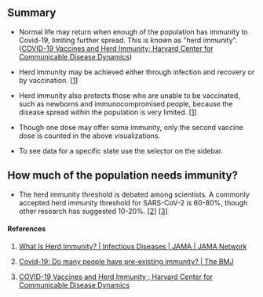 ## Summary

- Normal life may return when enough of the population has immunity to Covid-19, limiting further spread. This is known as "herd immunity". ([COVID-19 Vaccines and Herd Immunity; Harvard Center for Communicable Disease Dynamics](https://ccdd.hsph.harvard.edu/2020/12/17/covid-19-vaccines-and-herd-immunity/))

- Herd immunity may be achieved either through infection and recovery or by vaccination. [[1](https://jamanetwork.com/journals/jama/fullarticle/2772168)]

- Herd immunity also protects those who are unable to be vaccinated, such as newborns and immunocompromised people, because the disease spread within the population is very limited. [[1](https://jamanetwork.com/journals/jama/fullarticle/2772168)]

- Though one dose may offer some immunity, only the second vaccine dose is counted in the above visualizations.

- To see data for a specific state use the selector on the sidebar.

## How much of the population needs immunity?

- The herd immunity threshold is debated among scientists. A commonly accepted herd immunity threshold for SARS-CoV-2 is 60-80%, though other research has suggested 10-20%. [[2](https://www.bmj.com/content/370/bmj.m3563)] [[3](https://ccdd.hsph.harvard.edu/2020/12/17/covid-19-vaccines-and-herd-immunity/)]

#### References

1. [What Is Herd Immunity? | Infectious Diseases | JAMA | JAMA Network](https://jamanetwork.com/journals/jama/fullarticle/2772168)

2. [Covid-19: Do many people have pre-existing immunity? | The BMJ](https://www.bmj.com/content/370/bmj.m3563)

3. [COVID-19 Vaccines and Herd Immunity ; Harvard Center for Communicable Disease Dynamics](https://ccdd.hsph.harvard.edu/2020/12/17/covid-19-vaccines-and-herd-immunity/)
